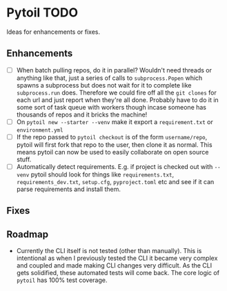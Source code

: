 # Pytoil TODO

Ideas for enhancements or fixes.

## Enhancements

- [ ] When batch pulling repos, do it in parallel? Wouldn't need threads or anything like that, just a series of calls to `subprocess.Popen` which spawns a subprocess but does not wait for it to complete like `subprocess.run` does. Therefore we could fire off all the `git clones` for each url and just report when they're all done. Probably have to do it in some sort of task queue with workers though incase someone has thousands of repos and it bricks the machine!
- [ ] On `pytoil new --starter --venv` make it export a `requirement.txt` or `environment.yml`
- [ ] If the repo passed to `pytoil checkout` is of the form `username/repo`, pytoil will first fork that repo to the user, then clone it as normal. This means pytoil can now be used to easily collaborate on open source stuff.
- [ ] Automatically detect requirements. E.g. if project is checked out with `--venv` pytoil should look for things like `requirements.txt`, `requirements_dev.txt`, `setup.cfg`, `pyproject.toml` etc and see if it can parse requirements and install them.

## Fixes

## Roadmap

- Currently the CLI itself is not tested (other than manually). This is intentional as when I previously tested the CLI it became very complex and coupled and made making CLI changes very difficult. As the CLI gets solidified, these automated tests will come back. The core logic of `pytoil` has 100% test coverage.
